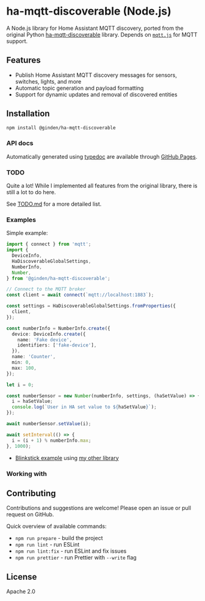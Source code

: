 # ha-mqtt-discoverable (Node.js)

A Node.js library for Home Assistant MQTT discovery, ported from the original Python [ha-mqtt-discoverable](https://github.com/unixorn/ha-mqtt-discoverable) library. Depends on [`mqtt.js`](https://github.com/mqttjs/MQTT.js) for MQTT support.

## Features

- Publish Home Assistant MQTT discovery messages for sensors, switches, lights, and more
- Automatic topic generation and payload formatting
- Support for dynamic updates and removal of discovered entities

## Installation

```bash
npm install @ginden/ha-mqtt-discoverable
```

### API docs

Automatically generated using [typedoc](https://typedoc.org/) are available through [GitHub Pages](https://ginden.github.io/node-ha-mqtt-discoverable/).

### TODO

Quite a lot! While I implemented all features from the original library, there is still a lot to do here.

See [TODO.md](./TODO.md) for a more detailed list.

### Examples

Simple example:

```typescript
import { connect } from 'mqtt';
import {
  DeviceInfo,
  HaDiscoverableGlobalSettings,
  NumberInfo,
  Number,
} from '@ginden/ha-mqtt-discoverable';

// Connect to the MQTT broker
const client = await connect(`mqtt://localhost:1883`);

const settings = HaDiscoverableGlobalSettings.fromProperties({
  client,
});

const numberInfo = NumberInfo.create({
  device: DeviceInfo.create({
    name: 'Fake device',
    identifiers: ['fake-device'],
  }),
  name: 'Counter',
  min: 0,
  max: 100,
});

let i = 0;

const numberSensor = new Number(numberInfo, settings, (haSetValue) => {
  i = haSetValue;
  console.log(`User in HA set value to ${haSetValue}`);
});

await numberSensor.setValue(i);

await setInterval(() => {
  i = (i + 1) % numberInfo.max;
}, 1000);
```

- [Blinkstick example](./examples/blinkstick/index.mjs) using [my other library](https://github.com/Ginden/blinkstick-node-v2)

### Working with

## Contributing

Contributions and suggestions are welcome! Please open an issue or pull request on GitHub.

Quick overview of available commands:

- `npm run prepare` - build the project
- `npm run lint` - run ESLint
- `npm run lint:fix` - run ESLint and fix issues
- `npm run prettier` - run Prettier with `--write` flag

## License

Apache 2.0
